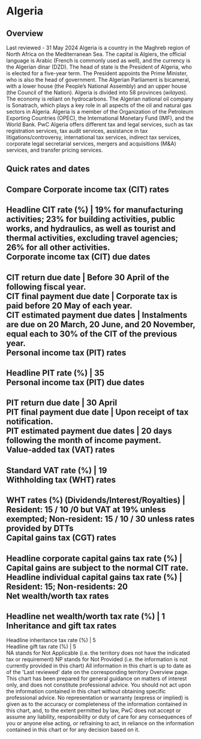 # Algeria
## Overview
Last reviewed - 31 May 2024
Algeria is a country in the Maghreb region of North Africa on the Mediterranean Sea. The capital is Algiers, the official language is Arabic (French is commonly used as well), and the currency is the Algerian dinar (DZD).
The head of state is the President of Algeria, who is elected for a five-year term. The President appoints the Prime Minister, who is also the head of government. The Algerian Parliament is bicameral, with a lower house (the People’s National Assembly) and an upper house (the Council of the Nation). Algeria is divided into 58 provinces (_wilayas_).
The economy is reliant on hydrocarbons. The Algerian national oil company is Sonatrach, which plays a key role in all aspects of the oil and natural gas sectors in Algeria. Algeria is a member of the Organization of the Petroleum Exporting Countries (OPEC), the International Monetary Fund (IMF), and the World Bank.
PwC Algeria offers different tax and legal services, such as tax registration services, tax audit services, assistance in tax litigations/controversy, international tax services, indirect tax services, corporate legal secretarial services, mergers and acquisitions (M&A) services, and transfer pricing services.
## Quick rates and dates
Compare
Corporate income tax (CIT) rates   
---  
Headline CIT rate (%) |  19% for manufacturing activities;  23% for building activities, public works, and hydraulics, as well as tourist and thermal activities, excluding travel agencies;  26% for all other activities.  
Corporate income tax (CIT) due dates   
---  
CIT return due date |  Before 30 April of the following fiscal year.  
CIT final payment due date |  Corporate tax is paid before 20 May of each year.  
CIT estimated payment due dates |  Instalments are due on 20 March, 20 June, and 20 November, equal each to 30% of the CIT of the previous year.  
Personal income tax (PIT) rates   
---  
Headline PIT rate (%) |  35  
Personal income tax (PIT) due dates   
---  
PIT return due date |  30 April  
PIT final payment due date |  Upon receipt of tax notification.  
PIT estimated payment due dates |  20 days following the month of income payment.  
Value-added tax (VAT) rates   
---  
Standard VAT rate (%) |  19  
Withholding tax (WHT) rates   
---  
WHT rates (%) (Dividends/Interest/Royalties) |  Resident: 15 / 10 /0 but VAT at 19% unless exempted;  Non-resident: 15 / 10 / 30 unless rates provided by DTTs  
Capital gains tax (CGT) rates   
---  
Headline corporate capital gains tax rate (%) |  Capital gains are subject to the normal CIT rate.  
Headline individual capital gains tax rate (%) |  Resident: 15; Non-residents: 20  
Net wealth/worth tax rates   
---  
Headline net wealth/worth tax rate (%) |  1  
Inheritance and gift tax rates   
---  
Headline inheritance tax rate (%) |  5  
Headline gift tax rate (%) |  5  
NA stands for Not Applicable (i.e. the territory does not have the indicated tax or requirement)
NP stands for Not Provided (i.e. the information is not currently provided in this chart) 
All information in this chart is up to date as of the 'Last reviewed' date on the corresponding territory Overview page. This chart has been prepared for general guidance on matters of interest only, and does not constitute professional advice. You should not act upon the information contained in this chart without obtaining specific professional advice. No representation or warranty (express or implied) is given as to the accuracy or completeness of the information contained in this chart, and, to the extent permitted by law, PwC does not accept or assume any liability, responsibility or duty of care for any consequences of you or anyone else acting, or refraining to act, in reliance on the information contained in this chart or for any decision based on it.
